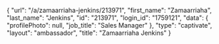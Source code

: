 {
    "url": "\/a\/zamaarriaha-jenkins\/213971",
    "first_name": "Zamaarriaha",
    "last_name": "Jenkins",
    "id": "213971",
    "login_id": "1759121",
    "data": {
        "profilePhoto": null,
        "job_title": "Sales Manager"
    },
    "type": "captivate",
    "layout": "ambassador",
    "title": "Zamaarriaha Jenkins"
}
